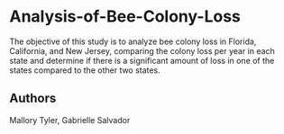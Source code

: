 # Analysis-of-Bee-Colony-Loss

The objective of this study is to analyze bee colony loss in Florida, California, and New Jersey, comparing the colony loss per year in each state and determine if there is a significant amount of loss in one of the states compared to the other two states.

## Authors
Mallory Tyler, Gabrielle Salvador
